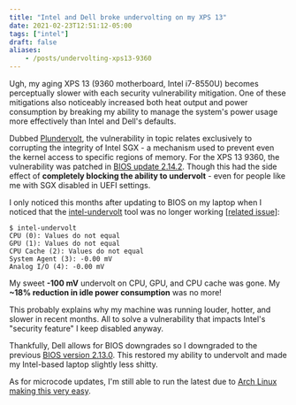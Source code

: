 ```yaml
---
title: "Intel and Dell broke undervolting on my XPS 13"
date: 2021-02-23T12:51:12-05:00
tags: ["intel"]
draft: false
aliases:
    - /posts/undervolting-xps13-9360
---
```

Ugh, my aging XPS 13 (9360 motherboard, Intel i7-8550U) becomes perceptually slower
with each security vulnerability mitigation. One of these mitigations also noticeably
increased both heat output and power consumption by breaking my ability
to manage the system's power usage more effectively than 
Intel and Dell's defaults.

Dubbed [Plundervolt](https://plundervolt.com/), the vulnerability in topic relates exclusively to corrupting 
the integrity of Intel SGX - a mechanism used to prevent
even the kernel access to specific regions of memory.
For the XPS 13 9360, the vulnerability was patched in [BIOS update 2.14.2](https://www.dell.com/support/home/en-us/drivers/driversdetails?driverid=0cy6w&oscode=biosa&productcode=xps-13-9360-laptop).
Though this had the side effect of **completely blocking the ability to undervolt** - even for people like me with
SGX disabled in UEFI settings.

I only noticed this months after updating to BIOS on my laptop when I noticed that
the [intel-undervolt](https://github.com/kitsunyan/intel-undervolt) tool was no longer working [[related issue](https://github.com/kitsunyan/intel-undervolt/issues/43)]:
```
$ intel-undervolt
CPU (0): Values do not equal
GPU (1): Values do not equal
CPU Cache (2): Values do not equal
System Agent (3): -0.00 mV
Analog I/O (4): -0.00 mV
```

My sweet **-100 mV** undervolt on CPU, GPU, and CPU cache was gone. 
My **~18% reduction in idle power consumption** was no more!

This probably explains why my machine was running louder, hotter, and slower in recent months.
All to solve a vulnerability that impacts Intel's "security feature" I keep disabled anyway.

Thankfully, Dell allows for BIOS downgrades so I downgraded to the previous [BIOS version 2.13.0](https://www.dell.com/support/home/en-us/drivers/driversdetails?driverid=c9j4k).
This restored my ability to undervolt and made my Intel-based laptop slightly less shitty.

As for microcode updates, I'm still able to run the latest due to [Arch Linux making this very easy](https://wiki.archlinux.org/index.php/Microcode).
